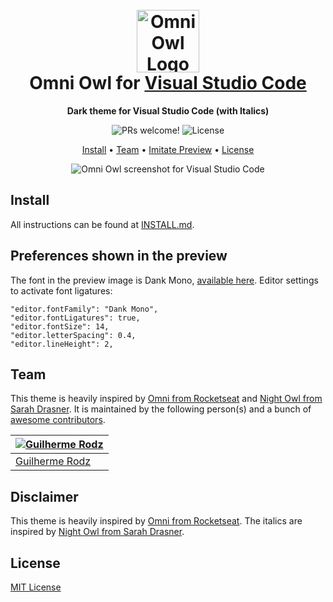 <h1 align="center">
  <br>
  <img src="https://i.imgur.com/SjQM9jP.png" alt="Omni Owl Logo" width="100">
  <br>
  Omni Owl for <a href="https://code.visualstudio.com/">Visual Studio Code</a>
  <br>
</h1>

<p align="center">
  <strong>Dark theme for Visual Studio Code (with Italics)</strong>
</p>

<p align="center">
  <img src="https://img.shields.io/badge/PRs-welcome-%23DA70D6.svg" alt="PRs welcome!" />

  <img alt="License" src="https://img.shields.io/badge/license-MIT-%23DA70D6">
</p>

<p align="center">
  <a href="#install">Install</a> •
  <a href="#team">Team</a> •
  <a href="#preferences-shown-in-the-preview">Imitate Preview</a> •
  <a href="#license">License</a>
</p>

<p align="center">
  <img alt="Omni Owl screenshot for Visual Studio Code" src="https://i.imgur.com/TGiaVqb.png">
</p>

## Install

All instructions can be found at [INSTALL.md](./INSTALL.md).

## Preferences shown in the preview

The font in the preview image is Dank Mono, [available here](https://dank.sh/). Editor settings to activate font ligatures:

```
"editor.fontFamily": "Dank Mono",
"editor.fontLigatures": true,
"editor.fontSize": 14,
"editor.letterSpacing": 0.4,
"editor.lineHeight": 2,
```

## Team

This theme is heavily inspired by [Omni from Rocketseat](https://github.com/getomni/visual-studio-code) and [Night Owl from Sarah Drasner](https://github.com/sdras/night-owl-vscode-theme).
It is maintained by the following person(s) and a bunch of [awesome contributors](https://github.com/guilhermerodz/omni-owl/graphs/contributors).

| [![Guilherme Rodz](https://github.com/guilhermerodz.png?size=100)](https://github.com/guilhermerodz) |
| ---------------------------------------------------------------------------------------------------- |
| [Guilherme Rodz](https://github.com/guilhermerodz)                                                   |

## Disclaimer

This theme is heavily inspired by [Omni from Rocketseat](https://github.com/getomni/visual-studio-code).
The italics are inspired by [Night Owl from Sarah Drasner](https://github.com/sdras/night-owl-vscode-theme).

## License

[MIT License](./LICENSE.md)
